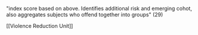 "index score based on above.  Identifies additional risk and emerging cohot, also aggregates subjects who offend together into groups"  (29)

[[Violence Reduction Unit]]